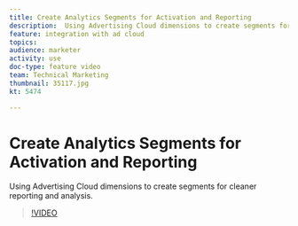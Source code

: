 ```yaml
---
title: Create Analytics Segments for Activation and Reporting
description:  Using Advertising Cloud dimensions to create segments for cleaner reporting and analysis.
feature: integration with ad cloud
topics: 
audience: marketer
activity: use
doc-type: feature video
team: Technical Marketing
thumbnail: 35117.jpg
kt: 5474

---
```


# Create Analytics Segments for Activation and Reporting

 Using Advertising Cloud dimensions to create segments for cleaner reporting and analysis.

>[!VIDEO](https://video.tv.adobe.com/v/35117/?quality=12&learn=on)
